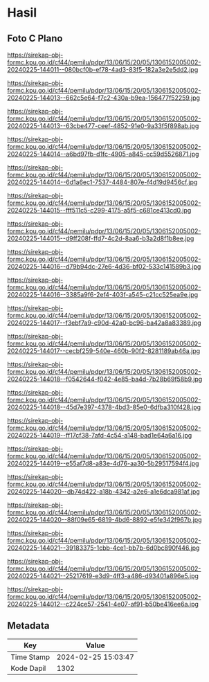 # Hasil

## Foto C Plano

https://sirekap-obj-formc.kpu.go.id/cf44/pemilu/pdpr/13/06/15/20/05/1306152005002-20240225-144011--080bcf0b-ef78-4ad3-83f5-182a3e2e5dd2.jpg

https://sirekap-obj-formc.kpu.go.id/cf44/pemilu/pdpr/13/06/15/20/05/1306152005002-20240225-144013--662c5e64-f7c2-430a-b9ea-156477f52259.jpg

https://sirekap-obj-formc.kpu.go.id/cf44/pemilu/pdpr/13/06/15/20/05/1306152005002-20240225-144013--63cbe477-ceef-4852-91e0-9a33f5f898ab.jpg

https://sirekap-obj-formc.kpu.go.id/cf44/pemilu/pdpr/13/06/15/20/05/1306152005002-20240225-144014--a6bd97fb-d1fc-4905-a845-cc59d5526871.jpg

https://sirekap-obj-formc.kpu.go.id/cf44/pemilu/pdpr/13/06/15/20/05/1306152005002-20240225-144014--6d1a6ec1-7537-4484-807e-f4d19d9456cf.jpg

https://sirekap-obj-formc.kpu.go.id/cf44/pemilu/pdpr/13/06/15/20/05/1306152005002-20240225-144015--fff511c5-c299-4175-a5f5-c681ce413cd0.jpg

https://sirekap-obj-formc.kpu.go.id/cf44/pemilu/pdpr/13/06/15/20/05/1306152005002-20240225-144015--d9ff208f-ffd7-4c2d-8aa6-b3a2d8f1b8ee.jpg

https://sirekap-obj-formc.kpu.go.id/cf44/pemilu/pdpr/13/06/15/20/05/1306152005002-20240225-144016--d79b94dc-27e6-4d36-bf02-533c141589b3.jpg

https://sirekap-obj-formc.kpu.go.id/cf44/pemilu/pdpr/13/06/15/20/05/1306152005002-20240225-144016--3385a9f6-2ef4-403f-a545-c21cc525ea9e.jpg

https://sirekap-obj-formc.kpu.go.id/cf44/pemilu/pdpr/13/06/15/20/05/1306152005002-20240225-144017--f3ebf7a9-c90d-42a0-bc96-ba42a8a83389.jpg

https://sirekap-obj-formc.kpu.go.id/cf44/pemilu/pdpr/13/06/15/20/05/1306152005002-20240225-144017--cecbf259-540e-460b-90f2-8281189ab46a.jpg

https://sirekap-obj-formc.kpu.go.id/cf44/pemilu/pdpr/13/06/15/20/05/1306152005002-20240225-144018--f0542644-f042-4e85-ba4d-7b28b69f58b9.jpg

https://sirekap-obj-formc.kpu.go.id/cf44/pemilu/pdpr/13/06/15/20/05/1306152005002-20240225-144018--45d7e397-4378-4bd3-85e0-6dfba310f428.jpg

https://sirekap-obj-formc.kpu.go.id/cf44/pemilu/pdpr/13/06/15/20/05/1306152005002-20240225-144019--ff17cf38-7afd-4c54-a148-bad1e64a6a16.jpg

https://sirekap-obj-formc.kpu.go.id/cf44/pemilu/pdpr/13/06/15/20/05/1306152005002-20240225-144019--e55af7d8-a83e-4d76-aa30-5b29517594f4.jpg

https://sirekap-obj-formc.kpu.go.id/cf44/pemilu/pdpr/13/06/15/20/05/1306152005002-20240225-144020--db74d422-a18b-4342-a2e6-a1e6dca981af.jpg

https://sirekap-obj-formc.kpu.go.id/cf44/pemilu/pdpr/13/06/15/20/05/1306152005002-20240225-144020--88f09e65-6819-4bd6-8892-e5fe342f967b.jpg

https://sirekap-obj-formc.kpu.go.id/cf44/pemilu/pdpr/13/06/15/20/05/1306152005002-20240225-144021--39183375-1cbb-4ce1-bb7b-6d0bc890f446.jpg

https://sirekap-obj-formc.kpu.go.id/cf44/pemilu/pdpr/13/06/15/20/05/1306152005002-20240225-144021--25217619-e3d9-4ff3-a486-d93401a896e5.jpg

https://sirekap-obj-formc.kpu.go.id/cf44/pemilu/pdpr/13/06/15/20/05/1306152005002-20240225-144012--c224ce57-2541-4e07-af91-b50be416ee6a.jpg


## Metadata

| Key        | Value               |
| ---------- | ------------------- |
| Time Stamp | 2024-02-25 15:03:47 |
| Kode Dapil | 1302                |




